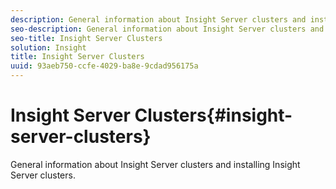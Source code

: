 ```yaml
---
description: General information about Insight Server clusters and installing Insight Server clusters.
seo-description: General information about Insight Server clusters and installing Insight Server clusters.
seo-title: Insight Server Clusters
solution: Insight
title: Insight Server Clusters
uuid: 93aeb750-ccfe-4029-ba8e-9cdad956175a
---
```


# Insight Server Clusters{#insight-server-clusters}

General information about Insight Server clusters and installing Insight Server clusters.

